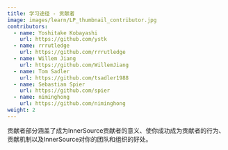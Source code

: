 ```yaml
---
title: 学习途径 - 贡献者
image: images/learn/LP_thumbnail_contributor.jpg
contributors:
  - name: Yoshitake Kobayashi
    url: https://github.com/ystk
  - name: rrrutledge
    url: https://github.com/rrrutledge
  - name: Willem Jiang
    url: https://github.com/WillemJiang
  - name: Tom Sadler
    url: https://github.com/tsadler1988
  - name: Sebastian Spier
    url: https://github.com/spier
  - name: niminghong
    url: https://github.com/niminghong
weight: 2
---
```


贡献者部分涵盖了成为InnerSource贡献者的意义、使你成功成为贡献者的行为、贡献机制以及InnerSource对你的团队和组织的好处。

<!--- This file autogenerated from https://github.com/InnerSourceCommons/InnerSourceLearningPath/blob/master/scripts -->